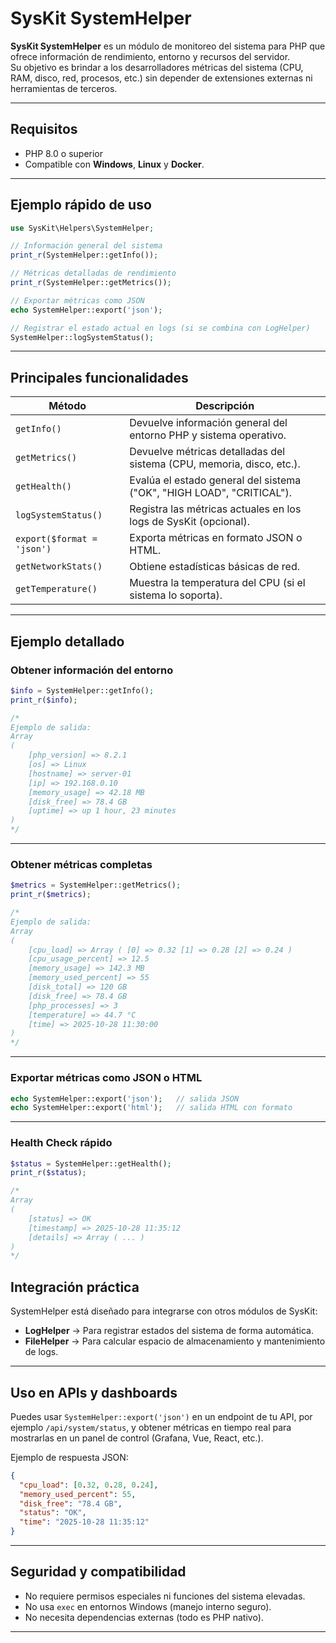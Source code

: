 # SysKit SystemHelper

**SysKit SystemHelper** es un módulo de monitoreo del sistema para PHP que ofrece información de rendimiento, entorno y recursos del servidor.  
Su objetivo es brindar a los desarrolladores métricas del sistema (CPU, RAM, disco, red, procesos, etc.) sin depender de extensiones externas ni herramientas de terceros.

---

## Requisitos

- PHP 8.0 o superior  
- Compatible con **Windows**, **Linux** y **Docker**.

---

## Ejemplo rápido de uso

```php
use SysKit\Helpers\SystemHelper;

// Información general del sistema
print_r(SystemHelper::getInfo());

// Métricas detalladas de rendimiento
print_r(SystemHelper::getMetrics());

// Exportar métricas como JSON
echo SystemHelper::export('json');

// Registrar el estado actual en logs (si se combina con LogHelper)
SystemHelper::logSystemStatus();
```

---

## Principales funcionalidades

| Método | Descripción |
|--------|--------------|
| `getInfo()` | Devuelve información general del entorno PHP y sistema operativo. |
| `getMetrics()` | Devuelve métricas detalladas del sistema (CPU, memoria, disco, etc.). |
| `getHealth()` | Evalúa el estado general del sistema ("OK", "HIGH LOAD", "CRITICAL"). |
| `logSystemStatus()` | Registra las métricas actuales en los logs de SysKit (opcional). |
| `export($format = 'json')` | Exporta métricas en formato JSON o HTML. |
| `getNetworkStats()` | Obtiene estadísticas básicas de red. |
| `getTemperature()` | Muestra la temperatura del CPU (si el sistema lo soporta). |

---

## Ejemplo detallado

### Obtener información del entorno
```php
$info = SystemHelper::getInfo();
print_r($info);

/*
Ejemplo de salida:
Array
(
    [php_version] => 8.2.1
    [os] => Linux
    [hostname] => server-01
    [ip] => 192.168.0.10
    [memory_usage] => 42.18 MB
    [disk_free] => 78.4 GB
    [uptime] => up 1 hour, 23 minutes
)
*/
```

---

### Obtener métricas completas
```php
$metrics = SystemHelper::getMetrics();
print_r($metrics);

/*
Ejemplo de salida:
Array
(
    [cpu_load] => Array ( [0] => 0.32 [1] => 0.28 [2] => 0.24 )
    [cpu_usage_percent] => 12.5
    [memory_usage] => 142.3 MB
    [memory_used_percent] => 55
    [disk_total] => 120 GB
    [disk_free] => 78.4 GB
    [php_processes] => 3
    [temperature] => 44.7 °C
    [time] => 2025-10-28 11:30:00
)
*/
```

---

### Exportar métricas como JSON o HTML
```php
echo SystemHelper::export('json');   // salida JSON
echo SystemHelper::export('html');   // salida HTML con formato
```

---

### Health Check rápido
```php
$status = SystemHelper::getHealth();
print_r($status);

/*
Array
(
    [status] => OK
    [timestamp] => 2025-10-28 11:35:12
    [details] => Array ( ... )
)
*/
```

## Integración práctica

SystemHelper está diseñado para integrarse con otros módulos de SysKit:
- **LogHelper** → Para registrar estados del sistema de forma automática.
- **FileHelper** → Para calcular espacio de almacenamiento y mantenimiento de logs.

---

## Uso en APIs y dashboards

Puedes usar `SystemHelper::export('json')` en un endpoint de tu API, por ejemplo `/api/system/status`, y obtener métricas en tiempo real para mostrarlas en un panel de control (Grafana, Vue, React, etc.).

Ejemplo de respuesta JSON:
```json
{
  "cpu_load": [0.32, 0.28, 0.24],
  "memory_used_percent": 55,
  "disk_free": "78.4 GB",
  "status": "OK",
  "time": "2025-10-28 11:35:12"
}
```

---

## Seguridad y compatibilidad

- No requiere permisos especiales ni funciones del sistema elevadas.  
- No usa `exec` en entornos Windows (manejo interno seguro).  
- No necesita dependencias externas (todo es PHP nativo).

---


